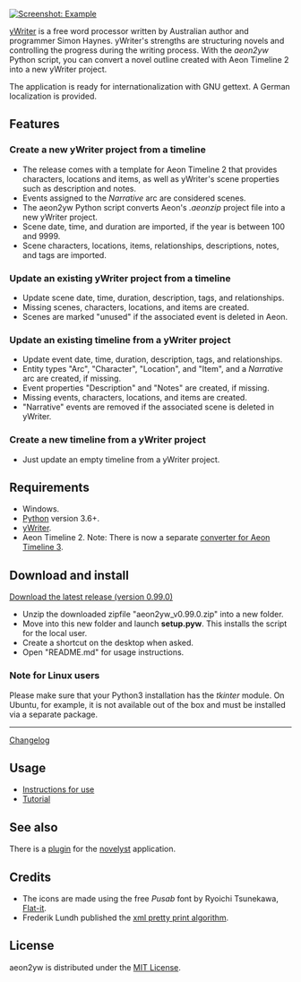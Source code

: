 [![Screenshot: Example](Screenshots/screen01.png)](https://raw.githubusercontent.com/peter88213/aeon2yw/main/docs/Screenshots/screen01.png)

[yWriter](http://spacejock.com/yWriter7.html) is a free word processor written by Australian author and programmer Simon Haynes. yWriter's strengths are structuring novels and controlling the progress during the writing process. With the *aeon2yw* Python script, you can convert a novel outline created with Aeon Timeline 2 into a new yWriter project.

The application is ready for internationalization with GNU gettext. A German localization is provided. 

## Features

### Create a new yWriter project from a timeline

- The release comes with a template for Aeon Timeline 2 that provides characters, locations and items, as well as yWriter's scene properties such as description and notes.
- Events assigned to the *Narrative* arc are considered scenes.
- The aeon2yw Python script converts Aeon's *.aeonzip* project file into a new yWriter project.
- Scene date, time, and duration are imported, if the year is between 100 and 9999.
- Scene characters, locations, items, relationships, descriptions, notes, and tags are imported.

### Update an existing yWriter project from a timeline

- Update scene date, time, duration, description, tags, and relationships.
- Missing scenes, characters, locations, and items are created.
- Scenes are marked "unused" if the associated event is deleted in Aeon.

### Update an existing timeline from a yWriter project

- Update event date, time, duration, description, tags, and relationships.
- Entity types "Arc", "Character", "Location", and "Item", and a *Narrative* arc are created, if missing.
- Event properties "Description" and "Notes" are created, if missing.
- Missing events, characters, locations, and items are created.
- "Narrative" events are removed if the associated scene is deleted in yWriter.

### Create a new timeline from a yWriter project

- Just update an empty timeline from a yWriter project.

 
## Requirements

- Windows.
- [Python](https://www.python.org/) version 3.6+.
- [yWriter](http://spacejock.com/yWriter7.html).
- Aeon Timeline 2. Note: There is now a separate [converter for Aeon Timeline 3](https://peter88213.github.io/aeon3yw). 


## Download and install

[Download the latest release (version 0.99.0)](https://raw.githubusercontent.com/peter88213/aeon2yw/main/dist/aeon2yw_v0.99.0.zip)

- Unzip the downloaded zipfile "aeon2yw_v0.99.0.zip" into a new folder.
- Move into this new folder and launch **setup.pyw**. This installs the script for the local user.
- Create a shortcut on the desktop when asked.
- Open "README.md" for usage instructions.

### Note for Linux users

Please make sure that your Python3 installation has the *tkinter* module. On Ubuntu, for example, it is not available out of the box and must be installed via a separate package. 

------------------------------------------------------------------

[Changelog](changelog)

## Usage

- [Instructions for use](usage)
- [Tutorial](tutorial)

## See also

There is a [plugin](https://peter88213.github.io/novelyst_aeon2/) for the [novelyst](https://peter88213.github.io/novelyst/) application.


## Credits

- The icons are made using the free *Pusab* font by Ryoichi Tsunekawa, [Flat-it](http://flat-it.com/).
- Frederik Lundh published the [xml pretty print algorithm](http://effbot.org/zone/element-lib.htm#prettyprint).


## License

aeon2yw is distributed under the [MIT License](http://www.opensource.org/licenses/mit-license.php).


 





